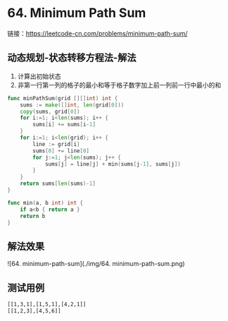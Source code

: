 # 64. Minimum Path Sum

链接：https://leetcode-cn.com/problems/minimum-path-sum/

## 动态规划-状态转移方程法-解法

1. 计算出初始状态
2. 非第一行第一列的格子的最小和等于格子数字加上前一列前一行中最小的和

```go
func minPathSum(grid [][]int) int {
    sums := make([]int, len(grid[0]))
    copy(sums, grid[0])
    for i:=1; i<len(sums); i++ {
        sums[i] += sums[i-1]
    }
    for i:=1; i<len(grid); i++ {
        line := grid[i]
        sums[0] += line[0]
        for j:=1; j<len(sums); j++ {
            sums[j] = line[j] + min(sums[j-1], sums[j])
        }
    }
    return sums[len(sums)-1]
}

func min(a, b int) int {
    if a<b { return a }
    return b
}
```

## 解法效果

![64. minimum-path-sum](./img/64. minimum-path-sum.png)

## 测试用例

```txt
[[1,3,1],[1,5,1],[4,2,1]]
[[1,2,3],[4,5,6]]
```

